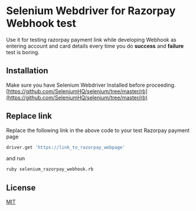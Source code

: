 # Selenium Webdriver for Razorpay Webhook  test

Use it for testing razorpay payment link while developing Webhook as entering account and card details every time you do **success** and **failure** test is boring.

## Installation

Make sure you have Selenium Webdriver Installed before proceeding.
[https://github.com/SeleniumHQ/selenium/tree/master/rb](https://github.com/SeleniumHQ/selenium/tree/master/rb)


## Replace link

Replace the following link in the above code to your test Razorpay payment page
```bash
driver.get 'https://link_to_razorpay_webpage'
```
and run 

```bash
ruby selenium_razorpay_webhook.rb
```

## License
[MIT](https://choosealicense.com/licenses/mit/)
